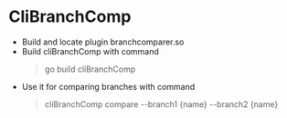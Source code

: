 # CliBranchComp

* Build and locate plugin branchcomparer.so
* Build cliBranchComp with command
  >go build cliBranchComp
* Use it for comparing branches with command
  >cliBranchComp compare --branch1 {name} --branch2 {name}

